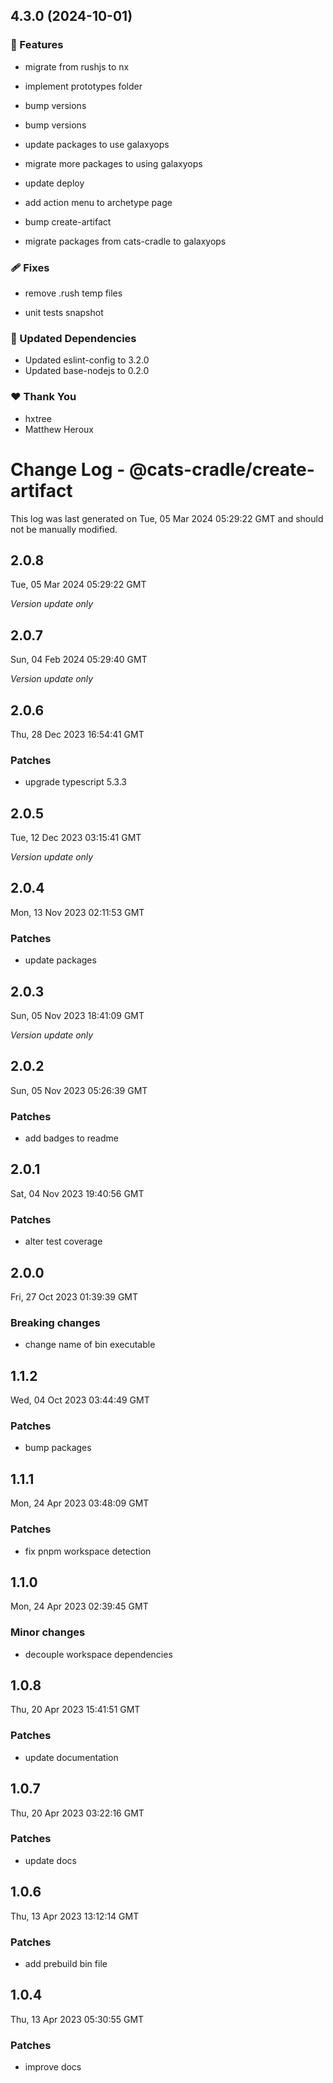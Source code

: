 ## 4.3.0 (2024-10-01)

### 🚀 Features

- migrate from rushjs to nx

- implement prototypes folder

- bump versions

- bump versions

- update packages to use galaxyops

- migrate more packages to using galaxyops

- update deploy

- add action menu to archetype page

- bump create-artifact

- migrate packages from cats-cradle to galaxyops

### 🩹 Fixes

- remove .rush temp files

- unit tests snapshot

### 🧱 Updated Dependencies

- Updated eslint-config to 3.2.0
- Updated base-nodejs to 0.2.0

### ❤️ Thank You

- hxtree
- Matthew Heroux

# Change Log - @cats-cradle/create-artifact

This log was last generated on Tue, 05 Mar 2024 05:29:22 GMT and should not be
manually modified.

## 2.0.8

Tue, 05 Mar 2024 05:29:22 GMT

_Version update only_

## 2.0.7

Sun, 04 Feb 2024 05:29:40 GMT

_Version update only_

## 2.0.6

Thu, 28 Dec 2023 16:54:41 GMT

### Patches

- upgrade typescript 5.3.3

## 2.0.5

Tue, 12 Dec 2023 03:15:41 GMT

_Version update only_

## 2.0.4

Mon, 13 Nov 2023 02:11:53 GMT

### Patches

- update packages

## 2.0.3

Sun, 05 Nov 2023 18:41:09 GMT

_Version update only_

## 2.0.2

Sun, 05 Nov 2023 05:26:39 GMT

### Patches

- add badges to readme

## 2.0.1

Sat, 04 Nov 2023 19:40:56 GMT

### Patches

- alter test coverage

## 2.0.0

Fri, 27 Oct 2023 01:39:39 GMT

### Breaking changes

- change name of bin executable

## 1.1.2

Wed, 04 Oct 2023 03:44:49 GMT

### Patches

- bump packages

## 1.1.1

Mon, 24 Apr 2023 03:48:09 GMT

### Patches

- fix pnpm workspace detection

## 1.1.0

Mon, 24 Apr 2023 02:39:45 GMT

### Minor changes

- decouple workspace dependencies

## 1.0.8

Thu, 20 Apr 2023 15:41:51 GMT

### Patches

- update documentation

## 1.0.7

Thu, 20 Apr 2023 03:22:16 GMT

### Patches

- update docs

## 1.0.6

Thu, 13 Apr 2023 13:12:14 GMT

### Patches

- add prebuild bin file

## 1.0.4

Thu, 13 Apr 2023 05:30:55 GMT

### Patches

- improve docs
